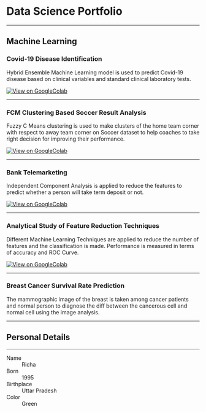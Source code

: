# Data Science Portfolio
---
## Machine Learning

### Covid-19 Disease Identification
Hybrid Ensemble Machine Learning model is used to predict Covid-19 disease based on clinical variables and standard clinical laboratory tests.

[![View on GoogleColab](https://img.shields.io/badge/GoogleColab-View_on_GoogleColab-blue?logo=GoogleColab)](https://colab.research.google.com/drive/1ZLrwwcG2g830AxVUEki1Hw9p8LX4emUd?usp=sharing)

---
### FCM Clustering Based Soccer Result Analysis
Fuzzy C Means clustering is used to make clusters of the home team corner with respect to away team corner on Soccer dataset to help coaches to take right decision for improving their performance.

[![View on GoogleColab](https://img.shields.io/badge/GoogleColab-View_on_GoogleColab-blue?logo=GoogleColab)](https://colab.research.google.com/drive/1CpYmOIY_YKDAdFA7vhKnwFSLoQvqlZnd?usp=sharing)

---
### Bank Telemarketing
Independent Component Analysis is applied to reduce the features to predict whether a person will take term deposit or not.


[![View on GoogleColab](https://img.shields.io/badge/GoogleColab-View_on_GoogleColab-blue?logo=GoogleColab)](https://colab.research.google.com/drive/1Wc5jWLtVa9Uj7wTv3esT-s3A6AYaDvqR?usp=sharing)

---
### Analytical Study of Feature Reduction Techniques
Different Machine Learning Techniques are applied to reduce the number of features and the classification is made. Performance is measured in terms of accuracy and ROC Curve.

[![View on GoogleColab](https://img.shields.io/badge/GoogleColab-View_on_GoogleColab-blue?logo=GoogleColab)](https://colab.research.google.com/drive/1X40zqW3yhz9QNcMOZydQsYl6DN3dhdJp?usp=sharing)

---
### Breast Cancer Survival Rate Prediction
The mammographic image of the breast is taken among cancer patients and normal person to diagnose the diff between the cancerous cell and normal cell using the image analysis.

---
## Personal Details
---
<dl>
<dt>Name</dt>
<dd>Richa</dd>
<dt>Born</dt>
<dd>1995</dd>
<dt>Birthplace</dt>
<dd>Uttar Pradesh</dd>
<dt>Color</dt>
<dd>Green</dd>
</dl>
